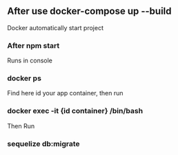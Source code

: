 ## After use docker-compose up --build

Docker automatically start project

### After npm start

Runs in console 

### docker ps

Find here id your app container, then run 

### docker exec -it {id container} /bin/bash

Then Run

### sequelize db:migrate
